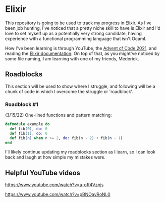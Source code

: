 # Elixir

This repository is going to be used to track my progress in Elixir. As I've been job hunting, I've noticed that a pretty niche skill to have is Elixir and I'd love to set myself up as a potentially very strong candidate, having experience with a functional programming language that isn't Ocaml.

How I've been learning is through YouTube, the [Advent of Code 2021](https://adventofcode.com/2021), and reading the [Elixir documentation](https://hexdocs.pm/elixir/Kernel.html). On top of that, as you might've noticed by some file naming, I am learning with one of my friends, Mederick. 

## Roadblocks
This section will be used to show where I struggle, and following will be a chunk of code in which I overcome the struggle or 'roadblock'.
### Roadblock #1
(3/15/22) One-lined functions and pattern matching:
```elixir
defmodule example do
  def fib(0), do: 0
  def fib(1), do: 0
  def fib(n) when n >= 2, do: fib(n - 2) + fib(n - 1)
end
```
I'll likely continue updating my roadblocks section as I learn, so I can look back and laugh at how simple my mistakes were.

## Helpful YouTube videos
https://www.youtube.com/watch?v=a-off4Vznjs

https://www.youtube.com/watch?v=pBNOavRoNL0
